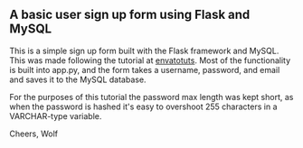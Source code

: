 ## A basic user sign up form using Flask and MySQL ##

This is a simple sign up form built with the Flask framework and MySQL. This was made following the tutorial at [envatotuts](https://code.tutsplus.com/tutorials/creating-a-web-app-from-scratch-using-python-flask-and-mysql--cms-22972?utm_source=ActiveCampaign&utm_medium=email&utm_content=Advanced+Beginner+Challenge%3A+Python+Day+19&utm_campaign=Python+Day+19). Most of the functionality is built into app.py, and the form takes a username, password, and email and saves it to the MySQL database.

For the purposes of this tutorial the password max length was kept short, as when the password is hashed it's easy to overshoot 255 characters in a VARCHAR-type variable. 

Cheers,
Wolf
